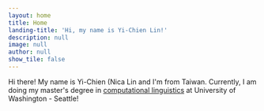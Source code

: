 ```yaml
---
layout: home
title: Home
landing-title: 'Hi, my name is Yi-Chien Lin!'
description: null
image: null
author: null
show_tile: false
---
```


Hi there! My name is Yi-Chien (Nica Lin and I'm from Taiwan. Currently, I am doing my master's degree in <a href="https://www.compling.uw.edu/">computational linguistics</a> at University of Washington - Seattle!
